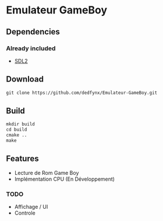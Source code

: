 # Emulateur GameBoy 

## Dependencies
### Already included
- [SDL2](https://www.libsdl.org/)

## Download
```txt
git clone https://github.com/dedfynx/Emulateur-GameBoy.git
```
## Build
```txt
mkdir build
cd build
cmake ..
make
```
## Features
- Lecture de Rom Game Boy 
- Implémentation CPU (En Développement)
### TODO
- Affichage / UI
- Controle



